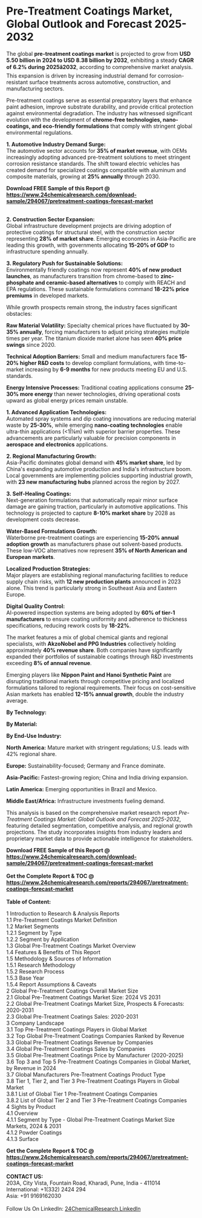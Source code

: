 <h1>Pre-Treatment Coatings Market, Global Outlook and Forecast 2025-2032</h1><p>The global <strong>pre-treatment coatings market</strong> is projected to grow from <strong>USD 5.50 billion in 2024 to USD 8.38 billion by 2032</strong>, exhibiting a steady <strong>CAGR of 6.2% during 2025â2032</strong>, according to comprehensive market analysis. This expansion is driven by increasing industrial demand for corrosion-resistant surface treatments across automotive, construction, and manufacturing sectors.</p><p>Pre-treatment coatings serve as essential preparatory layers that enhance paint adhesion, improve substrate durability, and provide critical protection against environmental degradation. The industry has witnessed significant evolution with the development of <strong>chrome-free technologies, nano-coatings, and eco-friendly formulations</strong> that comply with stringent global environmental regulations.</p><p><strong>1. Automotive Industry Demand Surge:</strong><br>
The automotive sector accounts for <strong>35% of market revenue</strong>, with OEMs increasingly adopting advanced pre-treatment solutions to meet stringent corrosion resistance standards. The shift toward electric vehicles has created demand for specialized coatings compatible with aluminum and composite materials, growing at <strong>25% annually</strong> through 2030.</p><div><b>Download FREE Sample of this Report @ 
            <a href="https://www.24chemicalresearch.com/download-sample/294067/pretreatment-coatings-forecast-market">
            https://www.24chemicalresearch.com/download-sample/294067/pretreatment-coatings-forecast-market</a></b></div><br><p><strong>2. Construction Sector Expansion:</strong><br>
Global infrastructure development projects are driving adoption of protective coatings for structural steel, with the construction sector representing <strong>28% of market share</strong>. Emerging economies in Asia-Pacific are leading this growth, with governments allocating <strong>15-20% of GDP</strong> to infrastructure spending annually.</p><p><strong>3. Regulatory Push for Sustainable Solutions:</strong><br>
Environmentally friendly coatings now represent <strong>40% of new product launches</strong>, as manufacturers transition from chrome-based to <strong>zinc-phosphate and ceramic-based alternatives</strong> to comply with REACH and EPA regulations. These sustainable formulations command <strong>18-22% price premiums</strong> in developed markets.</p><p>While growth prospects remain strong, the industry faces significant obstacles:</p><p><strong>Raw Material Volatility:</strong> Specialty chemical prices have fluctuated by <strong>30-35% annually</strong>, forcing manufacturers to adjust pricing strategies multiple times per year. The titanium dioxide market alone has seen <strong>40% price swings</strong> since 2020.</p><p><strong>Technical Adoption Barriers:</strong> Small and medium manufacturers face <strong>15-20% higher R&amp;D costs</strong> to develop compliant formulations, with time-to-market increasing by <strong>6-9 months</strong> for new products meeting EU and U.S. standards.</p><p><strong>Energy Intensive Processes:</strong> Traditional coating applications consume <strong>25-30% more energy</strong> than newer technologies, driving operational costs upward as global energy prices remain unstable.</p><p><strong>1. Advanced Application Technologies:</strong><br>
Automated spray systems and dip coating innovations are reducing material waste by <strong>25-30%</strong>, while emerging <strong>nano-coating technologies</strong> enable ultra-thin applications (&lt;1Î¼m) with superior barrier properties. These advancements are particularly valuable for precision components in <strong>aerospace and electronics</strong> applications.</p><p><strong>2. Regional Manufacturing Growth:</strong><br>
Asia-Pacific dominates global demand with <strong>45% market share</strong>, led by China's expanding automotive production and India's infrastructure boom. Local governments are implementing policies supporting industrial growth, with <strong>23 new manufacturing hubs</strong> planned across the region by 2027.</p><p><strong>3. Self-Healing Coatings:</strong><br>
Next-generation formulations that automatically repair minor surface damage are gaining traction, particularly in automotive applications. This technology is projected to capture <strong>8-10% market share</strong> by 2028 as development costs decrease.</p><p><strong>Water-Based Formulations Growth:</strong><br>
    Waterborne pre-treatment coatings are experiencing <strong>15-20% annual adoption growth</strong> as manufacturers phase out solvent-based products. These low-VOC alternatives now represent <strong>35% of North American and European markets</strong>.</p><p><strong>Localized Production Strategies:</strong><br>
    Major players are establishing regional manufacturing facilities to reduce supply chain risks, with <strong>12 new production plants</strong> announced in 2023 alone. This trend is particularly strong in Southeast Asia and Eastern Europe.</p><p><strong>Digital Quality Control:</strong><br>
    AI-powered inspection systems are being adopted by <strong>60% of tier-1 manufacturers</strong> to ensure coating uniformity and adherence to thickness specifications, reducing rework costs by <strong>18-22%</strong>.</p><p>The market features a mix of global chemical giants and regional specialists, with <strong>AkzoNobel and PPG Industries</strong> collectively holding approximately <strong>40% revenue share</strong>. Both companies have significantly expanded their portfolios of sustainable coatings through R&amp;D investments exceeding <strong>8% of annual revenue</strong>.</p><p>Emerging players like <strong>Nippon Paint and Hanoi Synthetic Paint</strong> are disrupting traditional markets through competitive pricing and localized formulations tailored to regional requirements. Their focus on cost-sensitive Asian markets has enabled <strong>12-15% annual growth</strong>, double the industry average.</p><p><strong>By Technology:</strong></p><p><strong>By Material:</strong></p><p><strong>By End-Use Industry:</strong></p><p><strong>North America:</strong> Mature market with stringent regulations; U.S. leads with 42% regional share.</p><p><strong>Europe:</strong> Sustainability-focused; Germany and France dominate.</p><p><strong>Asia-Pacific:</strong> Fastest-growing region; China and India driving expansion.</p><p><strong>Latin America:</strong> Emerging opportunities in Brazil and Mexico.</p><p><strong>Middle East/Africa:</strong> Infrastructure investments fueling demand.</p><p>This analysis is based on the comprehensive market research report <em>Pre-Treatment Coatings Market: Global Outlook and Forecast 2025-2032</em>, featuring detailed segmentation, competitive analysis, and regional growth projections. The study incorporates insights from industry leaders and proprietary market data to provide actionable intelligence for stakeholders.</p><div><b>Download FREE Sample of this Report @ 
            <a href="https://www.24chemicalresearch.com/download-sample/294067/pretreatment-coatings-forecast-market">
            https://www.24chemicalresearch.com/download-sample/294067/pretreatment-coatings-forecast-market</a></b></div><br><div><b>Get the Complete Report & TOC @ 
            <a href="https://www.24chemicalresearch.com/reports/294067/pretreatment-coatings-forecast-market">
            https://www.24chemicalresearch.com/reports/294067/pretreatment-coatings-forecast-market</a></b></div><br>
            <b>Table of Content:</b><p>1 Introduction to Research & Analysis Reports<br />
 1.1 Pre-Treatment Coatings Market Definition<br />
 1.2 Market Segments<br />
 1.2.1 Segment by Type<br />
 1.2.2 Segment by Application<br />
 1.3 Global Pre-Treatment Coatings Market Overview<br />
 1.4 Features & Benefits of This Report<br />
 1.5 Methodology & Sources of Information<br />
 1.5.1 Research Methodology<br />
 1.5.2 Research Process<br />
 1.5.3 Base Year<br />
 1.5.4 Report Assumptions & Caveats<br />
2 Global Pre-Treatment Coatings Overall Market Size<br />
 2.1 Global Pre-Treatment Coatings Market Size: 2024 VS 2031<br />
 2.2 Global Pre-Treatment Coatings Market Size, Prospects & Forecasts: 2020-2031<br />
 2.3 Global Pre-Treatment Coatings Sales: 2020-2031<br />
3 Company Landscape<br />
 3.1 Top Pre-Treatment Coatings Players in Global Market<br />
 3.2 Top Global Pre-Treatment Coatings Companies Ranked by Revenue<br />
 3.3 Global Pre-Treatment Coatings Revenue by Companies<br />
 3.4 Global Pre-Treatment Coatings Sales by Companies<br />
 3.5 Global Pre-Treatment Coatings Price by Manufacturer (2020-2025)<br />
 3.6 Top 3 and Top 5 Pre-Treatment Coatings Companies in Global Market, by Revenue in 2024<br />
 3.7 Global Manufacturers Pre-Treatment Coatings Product Type<br />
 3.8 Tier 1, Tier 2, and Tier 3 Pre-Treatment Coatings Players in Global Market<br />
 3.8.1 List of Global Tier 1 Pre-Treatment Coatings Companies<br />
 3.8.2 List of Global Tier 2 and Tier 3 Pre-Treatment Coatings Companies<br />
4 Sights by Product<br />
 4.1 Overview<br />
 4.1.1 Segment by Type - Global Pre-Treatment Coatings Market Size Markets, 2024 & 2031<br />
 4.1.2 Powder Coatings<br />
 4.1.3 Surface</p><div><b>Get the Complete Report & TOC @ 
            <a href="https://www.24chemicalresearch.com/reports/294067/pretreatment-coatings-forecast-market">
            https://www.24chemicalresearch.com/reports/294067/pretreatment-coatings-forecast-market</a></b></div><br><b>CONTACT US:</b><br>
            203A, City Vista, Fountain Road, Kharadi, Pune, India - 411014<br>
            International: +1(332) 2424 294<br>
            Asia: +91 9169162030 <br><br>
            Follow Us On LinkedIn: <a href="https://www.linkedin.com/company/24chemicalresearch/">24ChemicalResearch LinkedIn</a>